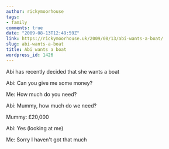 ```yaml
---
author: rickymoorhouse
tags:
- family
comments: true
date: "2009-08-13T12:49:59Z"
link: https://rickymoorhouse.uk/2009/08/13/abi-wants-a-boat/
slug: abi-wants-a-boat
title: Abi wants a boat
wordpress_id: 1426
---
```


Abi has recently decided that she wants a boat




Abi: Can you give me some money?  

Me: How much do you need?  

Abi: Mummy, how much do we need?  

Mummy: £20,000   

Abi: Yes (looking at me)  

Me: Sorry I haven't got that much  


